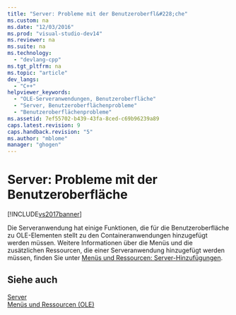```yaml
---
title: "Server: Probleme mit der Benutzeroberfl&#228;che"
ms.custom: na
ms.date: "12/03/2016"
ms.prod: "visual-studio-dev14"
ms.reviewer: na
ms.suite: na
ms.technology: 
  - "devlang-cpp"
ms.tgt_pltfrm: na
ms.topic: "article"
dev_langs: 
  - "C++"
helpviewer_keywords: 
  - "OLE-Serveranwendungen, Benutzeroberfläche"
  - "Server, Benutzeroberflächenprobleme"
  - "Benutzeroberflächenprobleme"
ms.assetid: 7ef55702-b439-43fa-8ced-c69b96239a89
caps.latest.revision: 9
caps.handback.revision: "5"
ms.author: "mblome"
manager: "ghogen"
---
```

# Server: Probleme mit der Benutzeroberfl&#228;che
[!INCLUDE[vs2017banner](../assembler/inline/includes/vs2017banner.md)]

Die Serveranwendung hat einige Funktionen, die für die Benutzeroberfläche zu OLE\-Elementen stellt zu den Containeranwendungen hinzugefügt werden müssen.  Weitere Informationen über die Menüs und die zusätzlichen Ressourcen, die einer Serveranwendung hinzugefügt werden müssen, finden Sie unter [Menüs und Ressourcen: Server\-Hinzufügungen](../mfc/menus-and-resources-server-additions.md).  
  
## Siehe auch  
 [Server](../mfc/servers.md)   
 [Menüs und Ressourcen \(OLE\)](../mfc/menus-and-resources-ole.md)